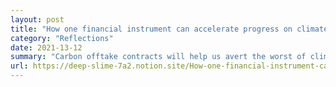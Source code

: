 ```yaml
--- 
layout: post
title: "How one financial instrument can accelerate progress on climate"
category: "Reflections"
date: 2021-13-12
summary: "Carbon offtake contracts will help us avert the worst of climate disaster."
url: https://deep-slime-7a2.notion.site/How-one-financial-instrument-can-accelerate-progress-on-climate-605c175c87cc43afb5d8bf682aad3f9e
--- 
```



